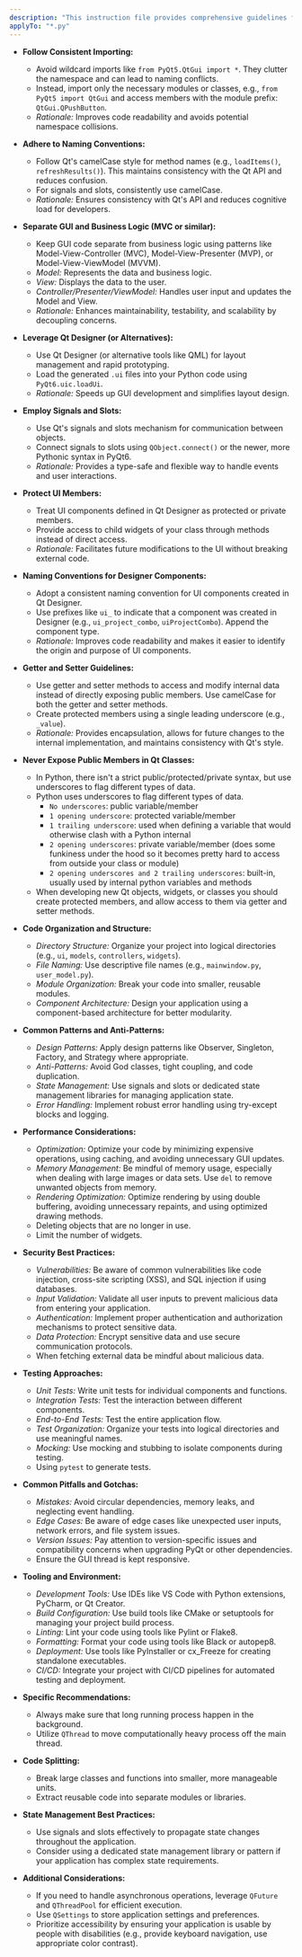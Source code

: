 ```yaml
---
description: "This instruction file provides comprehensive guidelines for PyQt development, covering code organization, common patterns, performance, security, testing, and tooling. It aims to help developers create maintainable, efficient, and secure PyQt applications."
applyTo: "*.py"
---
```

- **Follow Consistent Importing:**
  - Avoid wildcard imports like `from PyQt5.QtGui import *`. They clutter the namespace and can lead to naming conflicts.
  - Instead, import only the necessary modules or classes, e.g., `from PyQt5 import QtGui` and access members with the module prefix: `QtGui.QPushButton`.
  - *Rationale:* Improves code readability and avoids potential namespace collisions.

- **Adhere to Naming Conventions:**
  - Follow Qt's camelCase style for method names (e.g., `loadItems()`, `refreshResults()`). This maintains consistency with the Qt API and reduces confusion.
  - For signals and slots, consistently use camelCase.
  - *Rationale:* Ensures consistency with Qt's API and reduces cognitive load for developers.

- **Separate GUI and Business Logic (MVC or similar):**
  - Keep GUI code separate from business logic using patterns like Model-View-Controller (MVC), Model-View-Presenter (MVP), or Model-View-ViewModel (MVVM).
  - *Model:* Represents the data and business logic.
  - *View:* Displays the data to the user.
  - *Controller/Presenter/ViewModel:* Handles user input and updates the Model and View.
  - *Rationale:* Enhances maintainability, testability, and scalability by decoupling concerns.

- **Leverage Qt Designer (or Alternatives):**
  - Use Qt Designer (or alternative tools like QML) for layout management and rapid prototyping.
  - Load the generated `.ui` files into your Python code using `PyQt6.uic.loadUi`.
  - *Rationale:* Speeds up GUI development and simplifies layout design.

- **Employ Signals and Slots:**
  - Use Qt's signals and slots mechanism for communication between objects.
  - Connect signals to slots using `QObject.connect()` or the newer, more Pythonic syntax in PyQt6.
  - *Rationale:* Provides a type-safe and flexible way to handle events and user interactions.

- **Protect UI Members:**
  - Treat UI components defined in Qt Designer as protected or private members.
  - Provide access to child widgets of your class through methods instead of direct access.
  - *Rationale:* Facilitates future modifications to the UI without breaking external code.

- **Naming Conventions for Designer Components:**
  - Adopt a consistent naming convention for UI components created in Qt Designer.
  - Use prefixes like `ui_` to indicate that a component was created in Designer (e.g., `ui_project_combo`, `uiProjectCombo`). Append the component type.
  - *Rationale:* Improves code readability and makes it easier to identify the origin and purpose of UI components.

- **Getter and Setter Guidelines:**
  - Use getter and setter methods to access and modify internal data instead of directly exposing public members. Use camelCase for both the getter and setter methods.
  - Create protected members using a single leading underscore (e.g., `_value`).
  - *Rationale:* Provides encapsulation, allows for future changes to the internal implementation, and maintains consistency with Qt's style.

- **Never Expose Public Members in Qt Classes:**
  - In Python, there isn't a strict public/protected/private syntax, but use underscores to flag different types of data.
  - Python uses underscores to flag different types of data.
     - `No underscores`: public variable/member
     - `1 opening underscore`: protected variable/member
     - `1 trailing underscore`: used when defining a variable that would otherwise clash with a Python internal
     - `2 opening underscores`: private variable/member (does some funkiness under the hood so it becomes pretty hard to access from outside your class or module)
     - `2 opening underscores and 2 trailing underscores`: built-in, usually used by internal python variables and methods
  -  When developing new Qt objects, widgets, or classes you should create protected members, and allow access to them via getter and setter methods.

- **Code Organization and Structure:**
  - *Directory Structure:* Organize your project into logical directories (e.g., `ui`, `models`, `controllers`, `widgets`).
  - *File Naming:* Use descriptive file names (e.g., `mainwindow.py`, `user_model.py`).
  - *Module Organization:* Break your code into smaller, reusable modules.
  - *Component Architecture:* Design your application using a component-based architecture for better modularity.

- **Common Patterns and Anti-Patterns:**
  - *Design Patterns:* Apply design patterns like Observer, Singleton, Factory, and Strategy where appropriate.
  - *Anti-Patterns:* Avoid God classes, tight coupling, and code duplication.
  - *State Management:* Use signals and slots or dedicated state management libraries for managing application state.
  - *Error Handling:* Implement robust error handling using try-except blocks and logging.

- **Performance Considerations:**
  - *Optimization:* Optimize your code by minimizing expensive operations, using caching, and avoiding unnecessary GUI updates.
  - *Memory Management:* Be mindful of memory usage, especially when dealing with large images or data sets. Use `del` to remove unwanted objects from memory.
  - *Rendering Optimization:* Optimize rendering by using double buffering, avoiding unnecessary repaints, and using optimized drawing methods.
  - Deleting objects that are no longer in use.
  - Limit the number of widgets.

- **Security Best Practices:**
  - *Vulnerabilities:* Be aware of common vulnerabilities like code injection, cross-site scripting (XSS), and SQL injection if using databases.
  - *Input Validation:* Validate all user inputs to prevent malicious data from entering your application.
  - *Authentication:* Implement proper authentication and authorization mechanisms to protect sensitive data.
  - *Data Protection:* Encrypt sensitive data and use secure communication protocols.
  - When fetching external data be mindful about malicious data.

- **Testing Approaches:**
  - *Unit Tests:* Write unit tests for individual components and functions.
  - *Integration Tests:* Test the interaction between different components.
  - *End-to-End Tests:* Test the entire application flow.
  - *Test Organization:* Organize your tests into logical directories and use meaningful names.
  - *Mocking:* Use mocking and stubbing to isolate components during testing.
  - Using `pytest` to generate tests.

- **Common Pitfalls and Gotchas:**
  - *Mistakes:* Avoid circular dependencies, memory leaks, and neglecting event handling.
  - *Edge Cases:* Be aware of edge cases like unexpected user inputs, network errors, and file system issues.
  - *Version Issues:* Pay attention to version-specific issues and compatibility concerns when upgrading PyQt or other dependencies.
  - Ensure the GUI thread is kept responsive.

- **Tooling and Environment:**
  - *Development Tools:* Use IDEs like VS Code with Python extensions, PyCharm, or Qt Creator.
  - *Build Configuration:* Use build tools like CMake or setuptools for managing your project build process.
  - *Linting:* Lint your code using tools like Pylint or Flake8.
  - *Formatting:* Format your code using tools like Black or autopep8.
  - *Deployment:* Use tools like PyInstaller or cx_Freeze for creating standalone executables.
  - *CI/CD:* Integrate your project with CI/CD pipelines for automated testing and deployment.

- **Specific Recommendations:**
  - Always make sure that long running process happen in the background.
  - Utilize `QThread` to move computationally heavy process off the main thread.

- **Code Splitting:**
  - Break large classes and functions into smaller, more manageable units.
  - Extract reusable code into separate modules or libraries.

- **State Management Best Practices:**
   - Use signals and slots effectively to propagate state changes throughout the application.
   - Consider using a dedicated state management library or pattern if your application has complex state requirements.

- **Additional Considerations:**
    - If you need to handle asynchronous operations, leverage `QFuture` and `QThreadPool` for efficient execution.
    - Use `QSettings` to store application settings and preferences.
    - Prioritize accessibility by ensuring your application is usable by people with disabilities (e.g., provide keyboard navigation, use appropriate color contrast).